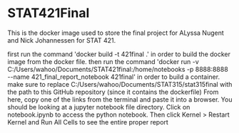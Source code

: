 # STAT421Final
This is the docker image used to store the final project for ALyssa Nugent and Nick Johannessen for STAT 421.

first run the command
'docker build -t 421final .'
in order to build the docker image from the docker file.
then run the command
'docker run -v C:/Users/wahoo/Documents/STAT421final:/home/notebooks -p 8888:8888 --name 421_final_report_notebook 421final'
in order to build a container. make sure to replace C:/Users/wahoo/Documents/STAT315/stat315final with the path to this GitHub repository (since it contains the dockerfile)
From here, copy one of the links from the terminal and paste it into a browser. You should be looking at a jupyter notebook file directory. Click on notebook.ipynb to access the python notebook. Then click Kernel > Restart Kernel and Run All Cells to see the entire proper report
